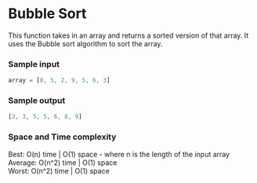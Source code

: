 # Bubble Sort

This function takes in an array and returns a sorted version of that array. It uses the Bubble sort algorithm to sort the array.

### Sample input
```javascript
array = [8, 5, 2, 9, 5, 6, 3]
```
### Sample output
```javascript
[2, 3, 5, 5, 6, 8, 9]
```
### Space and Time complexity

Best: O(n) time | O(1) space - where n is the length of the input array \
Average: O(n^2) time | O(1) space \
Worst: O(n^2) time | O(1) space